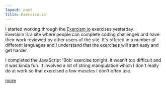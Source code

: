 ```yaml
---
layout: post
title: Exercism.io
---
```


I started working through the [Exercism.io](http://exercism.io) exercises yesterday.  
Exercism is a site where people can complete coding challenges and have their work reviewed by other users of the site.
It's offered in a number of different languages and I understand that the exercises will start easy and get harder.

I completed the JavaScript 'Bob' exercise tonight.  It wasn't too difficult and it was kinda fun.  It involved a lot of
string manipulation which I don't really do at work so that exercised a few muscles I don't often use.

[more](http://mcculloughwebservices.com/2015/05/07/exercism-io-bob/)

